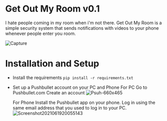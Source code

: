 Get Out My Room v0.1
==============
I hate people coming in my room when i'm not there. Get Out My Room is a simple security system that sends notifications with videos to your phone whenever people enter you room. 

![Capture](https://user-images.githubusercontent.com/85095943/148777964-f801275a-64ff-45ce-9e2a-fcf2b46c1a0e.PNG)

Installation and Setup
==============
- Install the requirements 
```pip install -r requirements.txt```
- Set up a Pushbullet account on your PC and Phone
  For PC
    Go to Pushbullet.com
    Create an account
![Psuh-660x465](https://user-images.githubusercontent.com/85095943/148778992-a8f341ed-c43b-4472-b89f-c4af307bb9dd.png)

  For Phone
    Install the Pushbullet app on your phone.
    Log in using the same email address that you used to log in to your PC.
![Screenshot2021061920055143](https://user-images.githubusercontent.com/85095943/148779062-7a6a9369-bc99-4a62-98fe-752c0c8d1c41.png)

